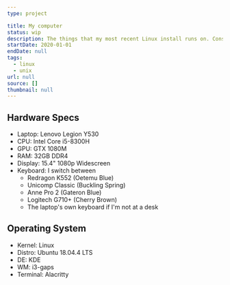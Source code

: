 ```yaml
---
type: project

title: My computer
status: wip
description: The things that my most recent Linux install runs on. Constantly updated.
startDate: 2020-01-01
endDate: null
tags:
  - linux
  - unix
url: null
source: []
thumbnail: null
---
```


## Hardware Specs

- Laptop: Lenovo Legion Y530
- CPU: Intel Core i5-8300H
- GPU: GTX 1080M
- RAM: 32GB DDR4
- Display: 15.4" 1080p Widescreen
- Keyboard: I switch between
  - Redragon K552 (Oetemu Blue)
  - Unicomp Classic (Buckling Spring)
  - Anne Pro 2 (Gateron Blue)
  - Logitech G710+ (Cherry Brown)
  - The laptop's own keyboard if I'm not at a desk

## Operating System

- Kernel: Linux
- Distro: Ubuntu 18.04.4 LTS
- DE: KDE
- WM: i3-gaps
- Terminal: Alacritty
